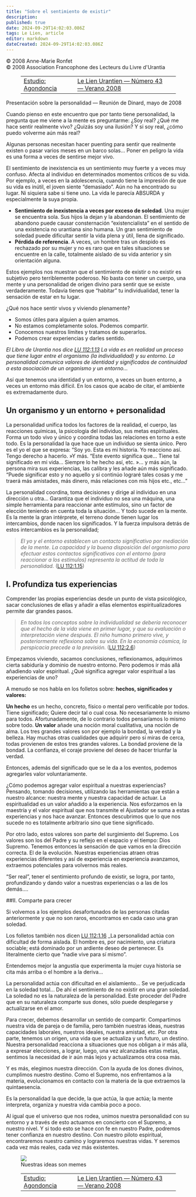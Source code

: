 ```yaml
---
title: "Sobre el sentimiento de existir"
description: 
published: true
date: 2024-09-29T14:02:03.086Z
tags: Le Lien, article
editor: markdown
dateCreated: 2024-09-29T14:02:03.086Z
---
```


<p class="v-card tema v-sheet--gris claro aclarar-3 px-2">© 2008 Anne-Marie Ronfet<br>© 2008 Association Francophone des Lecteurs du Livre d'Urantia</p>
<figure class="table chapter-navigator">
  <table>
    <tbody>
      <tr>
        <td>
        <a href="/es/article/Chris_Ragetly/Etude_Agondontaires">
          <span class="mdi mdi-arrow-left-drop-circle"></span><span class="pl-2">Estudio: Agondoncia</span>
        </a>
        </td>
        <td>
        <a href="/es/index/articles_le_lien#le-lien-urantien-número-43-verano-2008">
          <span class="mdi mdi-book-open-variant"></span><span class="pl-2">Le Lien Urantien — Número 43 — Verano 2008</span>
        </a>
        </td>
        <td>
        </td>
      </tr>
    </tbody>
  </table>
</figure>



Presentación sobre la personalidad — Reunión de Dinard, mayo de 2008

Cuando pienso en este encuentro que por tanto tiene personalidad, la pregunta que me viene a la mente es preguntarme: ¿Soy real? ¿Qué me hace sentir realmente vivo? ¿Quizás soy una ilusión? Y si soy real, ¿cómo puedo volverme aún más real?

Algunas personas necesitan hacer puenting para sentir que realmente existen o pasar varios meses en un barco solas... Poner en peligro la vida es una forma a veces de sentirse mejor vivo.

El sentimiento de inexistencia es un sentimiento muy fuerte y a veces muy confuso. Afecta al individuo en determinados momentos críticos de su vida. Por ejemplo, a veces en la adolescencia, cuando tiene la impresión de que su vida es inútil, el joven siente “demasiado”. Aún no ha encontrado su lugar. Ni siquiera sabe si tiene uno. La vida le parecía ABSURDA y especialmente la suya propia.
- **Sentimiento de inexistencia a veces por exceso de soledad**. Una mujer se encuentra sola. Sus hijos la dejan y la abandonan. El sentimiento de abandono puede causar consternación “existencialista” en el sentido de una existencia no urantiana sino humana. Un gran sentimiento de soledad puede dificultar sentir la vida plena y útil, llena de significado.
- **Pérdida de referencia**. A veces, un hombre tras un despido es rechazado por su mujer y no es raro que en tales situaciones se encuentre en la calle, totalmente aislado de su vida anterior y sin orientación alguna.

Estos ejemplos nos muestran que el sentimiento de existir o no existir es subjetivo pero terriblemente poderoso. No basta con tener un cuerpo, una mente y una personalidad de origen divino para sentir que se existe verdaderamente. Todavía tienes que “habitar” tu individualidad, tener la sensación de estar en tu lugar.

¿Qué nos hace sentir vivos y viviendo plenamente?
- Somos útiles para alguien a quien amamos.
- No estamos completamente solos. Podemos compartir.
- Conocemos nuestros límites y tratamos de superarlos.
- Podemos crear experiencias y darles sentido.

_El Libro de Urantia nos dice <a id="a52_30"></a>[LU 112:1.13](/es/The_Urantia_Book/112#p1_13) La vida es en realidad un proceso que tiene lugar entre el organismo (la individualidad) y su entorno. La personalidad comunica valores de identidad y significados de continuidad a esta asociación de un organismo y un entorno..._

Así que tenemos una identidad y un entorno, a veces un buen entorno, a veces un entorno más difícil. En los casos que acabo de citar, el ambiente es extremadamente duro.

## Un organismo y un entorno + personalidad

La personalidad unifica todos los factores de la realidad, el cuerpo, las reacciones químicas, la psicología del individuo, sus metas espirituales. Forma un todo vivo y único y coordina todas las relaciones en torno a este todo. Es la personalidad la que hace que un individuo se sienta único. Pero es el yo el que se expresa: “Soy yo. Esta es mi historia. Yo reacciono así. Tengo derecho a hacerlo. »Y más. “Este evento significa que... Tiene tal significado en mi vida... Siempre lo he hecho así, etc. »... y más aún, la persona mira sus experiencias, las calibra y les añade aún más significado. “Puede significar esto y no aquello y si continúo lograré tales cosas y me traerá más amistades, más dinero, más relaciones con mis hijos etc., etc...”

La personalidad coordina, toma decisiones y dirige al individuo en una dirección u otra... Garantiza que el individuo no sea una máquina, una simple herramienta para reaccionar ante estímulos, sino un factor de elección teniendo en cuenta toda la situación... Y todo sucede en la mente. Es la mente la gran intérprete, el terreno donde tienen lugar los intercambios, donde nacen los significados. Y la fuerza impulsora detrás de estos intercambios es la personalidad;

> _El yo y el entorno establecen un contacto significativo por mediación de la mente. La capacidad y la buena disposición del organismo para efectuar estos contactos significativos con el entorno (para reaccionar a los estímulos) representa la *actitud* de toda la personalidad._ (<a id="a62_281"></a>[LU 112:1.15](/es/The_Urantia_Book/112#p1_15))

## I. Profundiza tus experiencias

Comprender las propias experiencias desde un punto de vista psicológico, sacar conclusiones de ellas y añadir a ellas elementos espiritualizadores permite dar grandes pasos.

> _En todos los conceptos sobre la individualidad se debería reconocer que el hecho de la vida viene en primer lugar, y que su evaluación o interpretación viene después. El niño humano primero *vive*, y posteriormente *reflexiona* sobre su vida. En la economía cósmica, la perspicacia precede a la previsión._ (<a id="a68_311"></a>[LU 112:2.6](/es/The_Urantia_Book/112#p2_6))

Empezamos viviendo, sacamos conclusiones, reflexionamos, adquirimos cierta sabiduría y dominio de nuestro entorno. Pero podemos ir más allá añadiendo valor espiritual. ¿Qué significa agregar valor espiritual a las experiencias de uno?

A menudo se nos habla en los folletos sobre: **hechos, significados y valores:**

**Un hecho** es un hecho, concreto, físico o mental pero verificable por todos. Tiene significado; Quiere decir tal o cual cosa. No necesariamente lo mismo para todos. Afortunadamente, de lo contrario todos pensaríamos lo mismo sobre todo. **Un valor** añade una noción moral cualitativa, una noción de alma. Los tres grandes valores son por ejemplo la bondad, la verdad y la belleza. Hay muchas otras cualidades que adquirir pero si miras de cerca, todas provienen de estos tres grandes valores. La bondad proviene de la bondad. La confianza, el coraje proviene del deseo de hacer triunfar la verdad.

Entonces, además del significado que se le da a los eventos, podemos agregarles valor voluntariamente.

¿Cómo podemos agregar valor espiritual a nuestras experiencias? Pensando, tomando decisiones, utilizando las herramientas que están a nuestro alcance: nuestra mente y nuestra capacidad de actuar. La espiritualidad es un valor añadido a la experiencia. Nos esforzamos en la maestría y el valor espiritual que nos transmite el Ajustador se suma a estas experiencias y nos hace avanzar. Entonces descubrimos que lo que nos sucede no es totalmente arbitrario sino que tiene significado.

Por otro lado, estos valores son parte del surgimiento del Supremo. Los valores son los del Padre y su reflejo en el espacio y el tiempo: Dios Supremo. Tenemos entonces la sensación de que vamos en la dirección correcta. El de la evolución. Nuestras experiencias atraen otras experiencias diferentes y así de experiencia en experiencia avanzamos, extraemos potenciales para volvernos más reales.

“Ser real”, tener el sentimiento profundo de existir, se logra, por tanto, profundizando y dando valor a nuestras experiencias o a las de los demás....

##II. Comparte para crecer

Si volvemos a los ejemplos desafortunados de las personas citadas anteriormente y que no son raros, encontramos en cada caso una gran soledad.

Los folletos también nos dicen <a id="a88_31"></a>[LU 112:1.16](/es/The_Urantia_Book/112#p1_16) _La personalidad actúa con dificultad de forma aislada. El hombre es, por nacimiento, una criatura sociable; está dominado por un ardiente deseo de pertenecer. Es literalmente cierto que “nadie vive para sí mismo”.

Entendemos mejor la angustia que experimenta la mujer cuya historia se cita más arriba o el hombre a la deriva...

La personalidad actúa con dificultad en el aislamiento... Se ve perjudicada en la soledad total... De ahí el sentimiento de no existir en una gran soledad. La soledad no es la naturaleza de la personalidad. Este proceder del Padre que en su naturaleza comparte sus dones, sólo puede desplegarse y actualizarse en el amor.

Para crecer, debemos desarrollar un sentido de compartir. Compartimos nuestra vida de pareja o de familia, pero también nuestras ideas, nuestras capacidades laborales, nuestros ideales, nuestra amistad, etc. Por otra parte, tenemos un origen, una vida que se actualiza y un futuro, un destino. Nuestra personalidad reacciona a situaciones que nos obligan a ir más allá, a expresar elecciones, a lograr, luego, una vez alcanzadas estas metas, sentimos la necesidad de ir aún más lejos y actualizamos otra cosa más.

Y es más, elegimos nuestra dirección. Con la ayuda de los dones divinos, cumplimos nuestro destino. Como el Supremo, nos enfrentamos a la materia, evolucionamos en contacto con la materia de la que extraemos la quintaesencia.

Es la personalidad la que decide, la que actúa, la que actúa; la mente interpreta, organiza y nuestra vida cambia poco a poco.

Al igual que el universo que nos rodea, unimos nuestra personalidad con su entorno y a través de esto actuamos en concierto con el Supremo, a nuestro nivel. Y si todo esto se hace con fe en nuestro Padre, podremos tener confianza en nuestro destino. Con nuestro piloto espiritual, encontraremos nuestro camino y lograremos nuestras vidas. Y seremos cada vez más reales, cada vez más existentes.

<figure id="Figure_7" class="image urantiapedia image-style-align-center">
<img src="/image/article/Le_Lien/images_01/046.jpg">
<figcaption>Nuestras ideas son memes</figcaption>
</figure>




<figure class="table chapter-navigator">
  <table>
    <tbody>
      <tr>
        <td>
        <a href="/es/article/Chris_Ragetly/Etude_Agondontaires">
          <span class="mdi mdi-arrow-left-drop-circle"></span><span class="pl-2">Estudio: Agondoncia</span>
        </a>
        </td>
        <td>
        <a href="/es/index/articles_le_lien#le-lien-urantien-número-43-verano-2008">
          <span class="mdi mdi-book-open-variant"></span><span class="pl-2">Le Lien Urantien — Número 43 — Verano 2008</span>
        </a>
        </td>
        <td>
        </td>
      </tr>
    </tbody>
  </table>
</figure>

